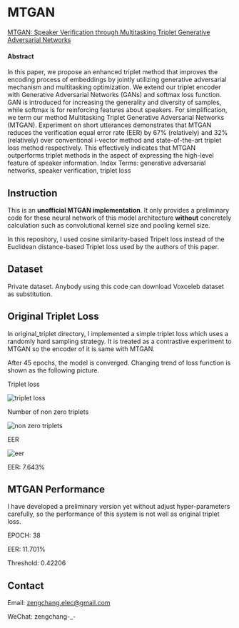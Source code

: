 # MTGAN
[MTGAN: Speaker Verification through Multitasking Triplet Generative Adversarial Networks](https://arxiv.org/abs/1803.09059)

#### **Abstract** 

In this paper, we propose an enhanced triplet method that improves the encoding process of embeddings by jointly utilizing generative adversarial mechanism and multitasking optimization. We extend our triplet encoder with Generative Adversarial Networks (GANs) and softmax loss function. GAN is introduced for increasing the generality and diversity of samples, while softmax is for reinforcing features about speakers. For simplification, we term our method Multitasking Triplet Generative Adversarial Networks (MTGAN). Experiment on short utterances demonstrates that MTGAN reduces the verification equal error rate (EER) by 67% (relatively) and 32% (relatively) over conventional i-vector method and state-of-the-art triplet loss method respectively. This effectively indicates that MTGAN outperforms triplet methods in the aspect of expressing the high-level feature of speaker information. Index Terms: generative adversarial networks, speaker verification, triplet loss

## Instruction

This is an **unofficial MTGAN implementation**. It only provides a preliminary code for these neural network of this model architecture **without** concretely calculation such as convolutional kernel size and pooling kernel size.

In this repository, I used cosine similarity-based Tripelt loss instead of the Euclidean distance-based Triplet loss used by the authors of this paper.

## Dataset

Private dataset. Anybody using this code can download Voxceleb dataset as substitution.

## Original Triplet Loss

In original_triplet directory, I implemented a simple triplet loss which uses a randomly hard sampling strategy. It is treated as a contrastive experiment to MTGAN so the encoder of it is same with MTGAN.

After 45 epochs, the model is converged. Changing trend of loss function is shown as the following picture.

Triplet loss

![triplet loss](https://github.com/zengchang94622/MTGAN/blob/master/imgs/triplet_loss.png)

Number of non zero triplets

![non zero triplets](https://github.com/zengchang94622/MTGAN/blob/master/imgs/non_zero_triplets.png)

EER

![eer](https://github.com/zengchang94622/MTGAN/blob/master/imgs/eer.png)

EER: 7.643%

## MTGAN Performance

I have developed a preliminary version yet without adjust hyper-parameters carefully, so the performance of this system is not well as original triplet loss.

EPOCH:     38

EER:       11.701%

Threshold: 0.42206

## Contact

Email:  zengchang.elec@gmail.com

WeChat: zengchang-_-
